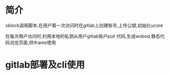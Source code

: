 简介
======

xblock调用脚本,在用户第一次访问时在gitlab上创建账号,上传公钥,初始化ucore

在每次用户访问时,利用本地的私钥从用户gitlab账户pull 代码,生成woboq 静态代码浏览页面,供iframe使用


gitlab部署及cli使用
======

